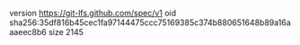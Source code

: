 version https://git-lfs.github.com/spec/v1
oid sha256:35df816b45cec1fa97144475ccc75169385c374b880651648b89a16aaaeec8b6
size 2145
